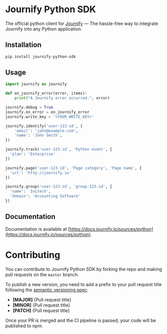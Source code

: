 ﻿# Journify Python SDK
The official python client for [Journify](https://journify.io) — The hassle-free way to integrate Journify into any Python application.

## Installation
```sh
pip install journify-python-sdk
```

## Usage
```python
import journify as journify

def on_journify_error(error, items):
    print("A Journify error occurred:", error)

journify.debug = True
journify.on_error = on_journify_error
journify.write_key = '<YOUR_WRITE_KEY>'

journify.identify('user-123-id', {
    'email': 'john@example.com',
    'name': 'John Smith',
})

journify.track('user-123-id', 'Python event', {
  'plan': 'Enterprise'
})

journify.page('user-123-id', 'Page category', 'Page name', {
  'url': 'http://journify.io'
})

journify.group('user-123-id', 'group-123-id', {
  'name': 'Initech',
  'domain': 'Accounting Software'
})
```

## Documentation
Documentation is available at [https://docs.journify.io/sources/python](https://docs.journify.io/sources/python).

# Contributing
You can contribute to Journify Python SDK by forking the repo and making pull requests on the `master` branch.

To publish a new version, you need to add a prefix to your pull request title following the [semantic versioning spec](https://semver.org/):
* **[MAJOR]** \{Pull request title\}
* **[MINOR]** \{Pull request title\}
* **[PATCH]** \{Pull request title\}

Once your PR is merged and the CI pipeline is passed, your code will be published to npm.